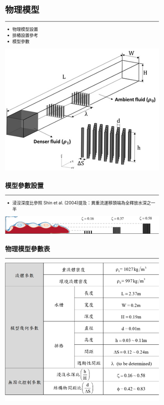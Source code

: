 # 物理模型
---
- 物理模型設置
- 排樁設置參考
- 模型參數

![定界交換水槽模型](/docs/images/3D-model.jpg)

## 模型參數設置
---
- 浸沒深度比參照 Shin et al. (2004)提及：異重流運移頭端為全釋放水深之一半

![浸沒水深比](/docs/images/Z.jpg)

## 物理模型參數表
---

![參數設置](/docs/images/physical-parameter.jpg)
